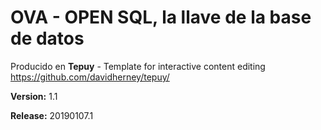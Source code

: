 # OVA - OPEN SQL, la llave de la base de datos

Producido en **Tepuy** - Template for interactive content editing
https://github.com/davidherney/tepuy/

**Version:** 1.1

**Release:** 20190107.1
